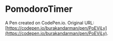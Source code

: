 # PomodoroTimer

A Pen created on CodePen.io. Original URL: [https://codepen.io/burakandarman/pen/PoEVjLy](https://codepen.io/burakandarman/pen/PoEVjLy).

